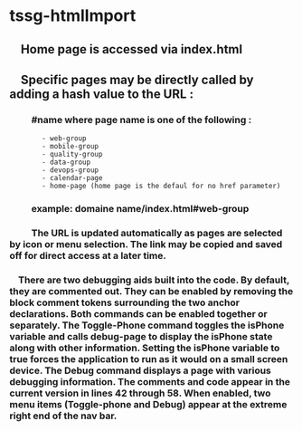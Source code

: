 # tssg-htmlImport

## &nbsp;&nbsp;&nbsp;&nbsp;Home page is accessed via index.html

## &nbsp;&nbsp;&nbsp;&nbsp;Specific pages may be directly called by adding a hash value to the URL :
### &nbsp;&nbsp;&nbsp;&nbsp;&nbsp;&nbsp;&nbsp;&nbsp;&nbsp;&nbsp;\#name where page name is one of the following :
            - web-group
            - mobile-group
            - quality-group
            - data-group
            - devops-group
            - calendar-page
            - home-page (home page is the defaul for no href parameter)

### &nbsp;&nbsp;&nbsp;&nbsp;&nbsp;&nbsp;&nbsp;&nbsp;&nbsp;&nbsp;example: domaine name/index.html#web-group

### &nbsp;&nbsp;&nbsp;&nbsp;&nbsp;&nbsp;&nbsp;&nbsp;&nbsp;&nbsp;The URL is updated automatically as pages are selected by icon or menu selection.  The link may be copied and saved off for direct access at a later time.

### &nbsp;&nbsp;&nbsp;&nbsp;There are two debugging aids built into the code. By default, they are commented out. They can be enabled by removing the block comment tokens surrounding the two anchor declarations.  Both commands can be enabled together or separately.  The Toggle-Phone command toggles the isPhone variable and calls debug-page to display the isPhone state along with other information.  Setting the isPhone variable to true forces the application to run as it would on a small screen device.  The Debug command displays a page with various debugging information.  The comments and code appear in the current version in lines 42 through 58.  When enabled, two menu items (Toggle-phone and Debug) appear at the extreme right end of the nav bar.





